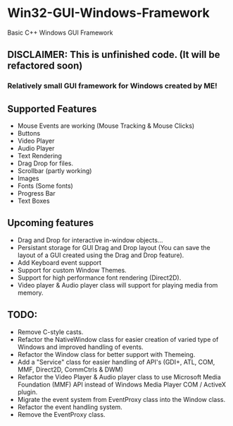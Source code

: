 # Win32-GUI-Windows-Framework
Basic C++ Windows GUI Framework

## DISCLAIMER: This is unfinished code. (It will be refactored soon)

### Relatively small GUI framework for Windows created by ME!

## Supported Features

- Mouse Events are working (Mouse Tracking & Mouse Clicks)
- Buttons
- Video Player
- Audio Player
- Text Rendering
- Drag Drop for files.
- Scrollbar (partly working)
- Images
- Fonts (Some fonts)
- Progress Bar
- Text Boxes

## Upcoming features

- Drag and Drop for interactive in-window objects...
- Persistant storage for GUI Drag and Drop layout (You can save the layout of a GUI created using the Drag and Drop feature).
- Add Keyboard event support
- Support for custom Window Themes.
- Support for high performance font rendering (Direct2D).
- Video player & Audio player class will support for playing media from memory.

## TODO:

- Remove C-style casts.
- Refactor the NativeWindow class for easier creation of varied type of Windows and improved handling of events.
- Refactor the Window class for better support with Themeing.
- Add a "Service" class for easier handling of API's (GDI+, ATL, COM, MMF, Direct2D, CommCtrls & DWM)
- Refactor the Video Player & Audio player class to use Microsoft Media Foundation (MMF) API instead of Windows Media Player COM / ActiveX plugin.
- Migrate the event system from EventProxy class into the Window class.
- Refactor the event handling system.
- Remove the EventProxy class.
